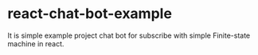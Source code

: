 # react-chat-bot-example
It is simple example project chat bot for subscribe with simple Finite-state machine in react.
